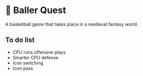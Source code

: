 # 🏀 Baller Quest

A basketball game that takes place in a medieval fantasy world.

## To do list

- CPU runs offensive plays
- Smarter CPU defense
- Icon switching
- Icon pass
